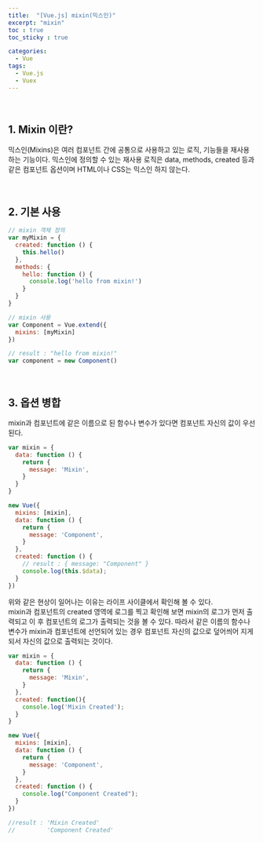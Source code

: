 ```yaml
---
title:  "[Vue.js] mixin(믹스인)"
excerpt: "mixin"
toc : true
toc_sticky : true

categories:
  - Vue
tags: 
  - Vue.js
  - Vuex
---
```


<br/>

## 1. Mixin 이란?

믹스인(Mixins)은 여러 컴포넌트 간에 공통으로 사용하고 있는 로직, 기능들을 재사용하는 기능이다. 
믹스인에 정의할 수 있는 재사용 로직은 data, methods, created 등과 같은 컴포넌트 옵션이며 HTML이나 CSS는 믹스인 하지 않는다.

<br/>

## 2. 기본 사용

```javascript
// mixin 객체 정의
var myMixin = {
  created: function () {
    this.hello()
  },
  methods: {
    hello: function () {
      console.log('hello from mixin!')
    }
  }
}

// mixin 사용
var Component = Vue.extend({
  mixins: [myMixin]
})

// result : "hello from mixin!"
var component = new Component() 
```

<br/>


## 3. 옵션 병합

mixin과 컴포넌트에 같은 이름으로 된 함수나 변수가 있다면 컴포넌트 자신의 값이 우선된다.

```javascript
var mixin = {
  data: function () {
    return {
      message: 'Mixin',
    }
  }
}

new Vue({
  mixins: [mixin],
  data: function () {
    return {
      message: 'Component',
    }
  },
  created: function () {
    // result : { message: "Component" }
    console.log(this.$data);
  }
})
```

위와 같은 현상이 일어나는 이유는 라이프 사이클에서 확인해 볼 수 있다.<br/>
mixin과 컴포넌트의 created 영역에 로그를 찍고 확인해 보면 mixin의 로그가 먼저 출력되고 이 후 컴포넌트의 로그가 출력되는 것을 볼 수 있다.
따라서 같은 이름의 함수나 변수가 mixin과 컴포넌트에 선언되어 있는 경우 컴포넌트 자신의 값으로 덮어씌어 지게되서 자신의 값으로 출력되는 것이다.

```javascript
var mixin = {
  data: function () {
    return {
      message: 'Mixin',
    }
  },
  created: function(){
    console.log('Mixin Created');
  }
}

new Vue({
  mixins: [mixin],
  data: function () {
    return {
      message: 'Component',
    }
  },
  created: function () {
    console.log("Component Created");
  }
})

//result : 'Mixin Created'
//         'Component Created'
```

